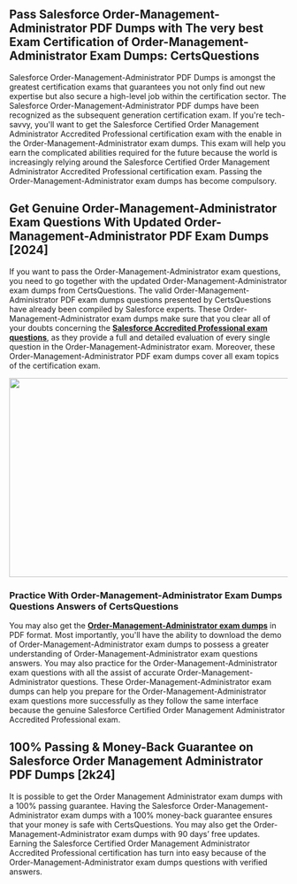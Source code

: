 <h2>Pass Salesforce Order-Management-Administrator PDF Dumps with The very best Exam Certification of Order-Management-Administrator Exam Dumps: CertsQuestions</h2>
<p>Salesforce Order-Management-Administrator PDF Dumps is amongst the greatest certification exams that guarantees you not only find out new expertise but also secure a high-level job within the certification sector. The Salesforce Order-Management-Administrator PDF dumps have been recognized as the subsequent generation certification exam. If you're tech-savvy, you'll want to get the Salesforce Certified Order Management Administrator Accredited Professional certification exam with the enable in the Order-Management-Administrator exam dumps. This exam will help you earn the complicated abilities required for the future because the world is increasingly relying around the Salesforce Certified Order Management Administrator Accredited Professional certification exam. Passing the Order-Management-Administrator exam dumps has become compulsory.</p>
<h2>Get Genuine Order-Management-Administrator Exam Questions With Updated Order-Management-Administrator PDF Exam Dumps [2024]</h2>
<p>If you want to pass the Order-Management-Administrator exam questions, you need to go together with the updated Order-Management-Administrator exam dumps from CertsQuestions. The valid Order-Management-Administrator PDF exam dumps questions presented by CertsQuestions have already been compiled by Salesforce experts. These Order-Management-Administrator exam dumps make sure that you clear all of your doubts concerning the <strong><a href="https://www.certsquestions.com/salesforce-accredited-professional-certification.html">Salesforce Accredited Professional exam questions</a></strong>, as they provide a full and detailed evaluation of every single question in the Order-Management-Administrator exam. Moreover, these Order-Management-Administrator PDF exam dumps cover all exam topics of the certification exam.</p>
<p><img style="display: block; margin-left: auto; margin-right: auto;" src="https://i.imgur.com/53zZ4Bb.png" alt="" width="720" height="360" /></p>
<h3>Practice With Order-Management-Administrator Exam Dumps Questions Answers of CertsQuestions</h3>
<p>You may also get the <a href="https://www.certsquestions.com/Order-Management-Administrator-pdf-dumps.html"><strong>Order-Management-Administrator exam dumps</strong></a> in PDF format. Most importantly, you'll have the ability to download the demo of Order-Management-Administrator exam dumps to possess a greater understanding of Order-Management-Administrator exam questions answers. You may also practice for the Order-Management-Administrator exam questions with all the assist of accurate Order-Management-Administrator questions. These Order-Management-Administrator exam dumps can help you prepare for the Order-Management-Administrator exam questions more successfully as they follow the same interface because the genuine Salesforce Certified Order Management Administrator Accredited Professional exam.</p>
<h2>100% Passing &amp; Money-Back Guarantee on Salesforce Order Management Administrator PDF Dumps [2k24]</h2>
<p>It is possible to get the Order Management Administrator exam dumps with a 100% passing guarantee. Having the Salesforce Order-Management-Administrator exam dumps with a 100% money-back guarantee ensures that your money is safe with CertsQuestions. You may also get the Order-Management-Administrator exam dumps with 90 days&rsquo; free updates. Earning the Salesforce Certified Order Management Administrator Accredited Professional certification has turn into easy because of the Order-Management-Administrator exam dumps questions with verified answers.</p>
